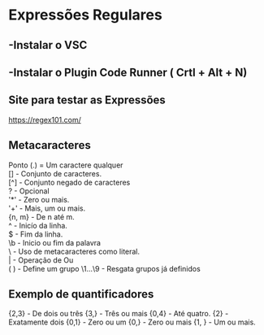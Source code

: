 


# Expressões Regulares   

## -Instalar o VSC   
## -Instalar o Plugin Code Runner ( Crtl + Alt +  N)   


## Site para testar as Expressões  
https://regex101.com/  

## Metacaracteres

Ponto (.) = Um caractere qualquer  
[] - Conjunto de caracteres.  
[^] - Conjunto negado de caracteres  
? - Opcional  
'*' - Zero ou mais.  
'+' - Mais, um ou mais.  
{n, m} - De n até m.   
^ - Inicío da linha.  
$ - Fim da linha.  
\b - Inicio ou fim da palavra  
\ - Uso de metacaracteres como literal.  
| - Operação de Ou  
(  ) - Define um grupo 
\1...\9 - Resgata grupos já definidos  

## Exemplo de quantificadores

{2,3} - De dois ou três
{3,} - Três ou mais
{0,4} - Até quatro.
{2} - Exatamente dois
{0,1} - Zero ou um
{0,} - Zero ou mais
{1, } - Um ou mais.


